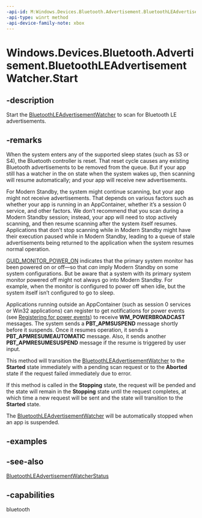 ```yaml
---
-api-id: M:Windows.Devices.Bluetooth.Advertisement.BluetoothLEAdvertisementWatcher.Start
-api-type: winrt method
-api-device-family-note: xbox
---
```


<!-- Method syntax
public void Start()
-->

# Windows.Devices.Bluetooth.Advertisement.BluetoothLEAdvertisementWatcher.Start

## -description
Start the [BluetoothLEAdvertisementWatcher](bluetoothleadvertisementwatcher.md) to scan for Bluetooth LE advertisements.

## -remarks

When the system enters any of the supported sleep states (such as S3 or S4), the Bluetooth controller is reset. That reset cycle causes any existing Bluetooth advertisements to be removed from the queue. But if your app still has a watcher in the on state when the system wakes up, then scanning will resume automatically; and your app will receive new advertisements.

For Modern Standby, the system might continue scanning, but your app might not receive advertisements. That depends on various factors such as whether your app is running in an AppContainer, whether it’s a session 0 service, and other factors. We don’t recommend that you scan during a Modern Standby session; instead, your app will need to stop actively scanning, and then resume scanning after the system itself resumes. Applications that don't stop scanning while in Modern Standby might have their execution paused while in Modern Standby, leading to a queue of stale advertisements being returned to the application when the system resumes normal operation.

[GUID_MONITOR_POWER_ON]( /windows/win32/power/power-setting-guids) indicates that the primary system monitor has been powered on or off&mdash;so that *can* imply Modern Standby on some system configurations. But be aware that a system with its primary system monitor powered off might not always go into Modern Standby. For example, when the monitor is configured to power off when idle, but the system itself isn’t configured to go to sleep.

Applications running outside an AppContainer (such as session 0 services or Win32 applications) can register to get notifications for power events (see [Registering for power events](/windows/win32/power/registering-for-power-events)) to receive **WM_POWERBROADCAST** messages. The system sends a **PBT_APMSUSPEND** message shortly before it suspends. Once it resumes operation, it sends a **PBT_APMRESUMEAUTOMATIC** message. Also, it sends another **PBT_APMRESUMESUSPEND** message if the resume is triggered by user input.

This method will transition the [BluetoothLEAdvertisementWatcher](bluetoothleadvertisementwatcher.md) to the **Started** state immediately with a pending scan request or to the **Aborted** state if the request failed immediately due to error.

If this method is called in the **Stopping** state, the request will be pended and the state will remain in the **Stopping** state until the request completes, at which time a new request will be sent and the state will transition to the **Started** state.

The [BluetoothLEAdvertisementWatcher](bluetoothleadvertisementwatcher.md) will be automatically stopped when an app is suspended.

## -examples

## -see-also
[BluetoothLEAdvertisementWatcherStatus](bluetoothleadvertisementwatcherstatus.md)

## -capabilities
bluetooth
